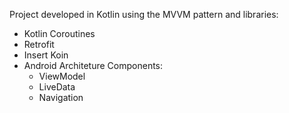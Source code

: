 Project developed in Kotlin using the MVVM pattern and libraries:
- Kotlin Coroutines
- Retrofit
- Insert Koin
- Android Architeture Components:
	- ViewModel
	- LiveData
	- Navigation
